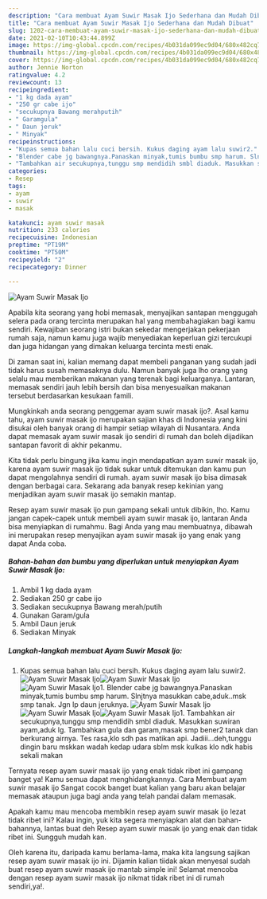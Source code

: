 ```yaml
---
description: "Cara membuat Ayam Suwir Masak Ijo Sederhana dan Mudah Dibuat"
title: "Cara membuat Ayam Suwir Masak Ijo Sederhana dan Mudah Dibuat"
slug: 1202-cara-membuat-ayam-suwir-masak-ijo-sederhana-dan-mudah-dibuat
date: 2021-02-10T10:43:44.899Z
image: https://img-global.cpcdn.com/recipes/4b031da099ec9d04/680x482cq70/ayam-suwir-masak-ijo-foto-resep-utama.jpg
thumbnail: https://img-global.cpcdn.com/recipes/4b031da099ec9d04/680x482cq70/ayam-suwir-masak-ijo-foto-resep-utama.jpg
cover: https://img-global.cpcdn.com/recipes/4b031da099ec9d04/680x482cq70/ayam-suwir-masak-ijo-foto-resep-utama.jpg
author: Jennie Norton
ratingvalue: 4.2
reviewcount: 13
recipeingredient:
- "1 kg dada ayam"
- "250 gr cabe ijo"
- "secukupnya Bawang merahputih"
- " Garamgula"
- " Daun jeruk"
- " Minyak"
recipeinstructions:
- "Kupas semua bahan lalu cuci bersih. Kukus daging ayam lalu suwir2."
- "Blender cabe jg bawangnya.Panaskan minyak,tumis bumbu smp harum. Slnjtnya masukkan cabe,aduk..msk smp tanak. Jgn lp daun jeruknya."
- "Tambahkan air secukupnya,tunggu smp mendidih smbl diaduk. Masukkan suwiran ayam,aduk lg. Tambahkan gula dan garam,masak smp bener2 tanak dan berkurang airnya. Tes rasa,klo sdh pas matikan api. Jadiii...deh,tunggu dingin baru mskkan wadah kedap udara sblm msk kulkas klo ndk habis sekali makan"
categories:
- Resep
tags:
- ayam
- suwir
- masak

katakunci: ayam suwir masak 
nutrition: 233 calories
recipecuisine: Indonesian
preptime: "PT19M"
cooktime: "PT50M"
recipeyield: "2"
recipecategory: Dinner

---
```



![Ayam Suwir Masak Ijo](https://img-global.cpcdn.com/recipes/4b031da099ec9d04/680x482cq70/ayam-suwir-masak-ijo-foto-resep-utama.jpg)

Apabila kita seorang yang hobi memasak, menyajikan santapan menggugah selera pada orang tercinta merupakan hal yang membahagiakan bagi kamu sendiri. Kewajiban seorang istri bukan sekedar mengerjakan pekerjaan rumah saja, namun kamu juga wajib menyediakan keperluan gizi tercukupi dan juga hidangan yang dimakan keluarga tercinta mesti enak.

Di zaman  saat ini, kalian memang dapat membeli panganan yang sudah jadi tidak harus susah memasaknya dulu. Namun banyak juga lho orang yang selalu mau memberikan makanan yang terenak bagi keluarganya. Lantaran, memasak sendiri jauh lebih bersih dan bisa menyesuaikan makanan tersebut berdasarkan kesukaan famili. 



Mungkinkah anda seorang penggemar ayam suwir masak ijo?. Asal kamu tahu, ayam suwir masak ijo merupakan sajian khas di Indonesia yang kini disukai oleh banyak orang di hampir setiap wilayah di Nusantara. Anda dapat memasak ayam suwir masak ijo sendiri di rumah dan boleh dijadikan santapan favorit di akhir pekanmu.

Kita tidak perlu bingung jika kamu ingin mendapatkan ayam suwir masak ijo, karena ayam suwir masak ijo tidak sukar untuk ditemukan dan kamu pun dapat mengolahnya sendiri di rumah. ayam suwir masak ijo bisa dimasak dengan berbagai cara. Sekarang ada banyak resep kekinian yang menjadikan ayam suwir masak ijo semakin mantap.

Resep ayam suwir masak ijo pun gampang sekali untuk dibikin, lho. Kamu jangan capek-capek untuk membeli ayam suwir masak ijo, lantaran Anda bisa menyiapkan di rumahmu. Bagi Anda yang mau membuatnya, dibawah ini merupakan resep menyajikan ayam suwir masak ijo yang enak yang dapat Anda coba.

<!--inarticleads1-->

##### Bahan-bahan dan bumbu yang diperlukan untuk menyiapkan Ayam Suwir Masak Ijo:

1. Ambil 1 kg dada ayam
1. Sediakan 250 gr cabe ijo
1. Sediakan secukupnya Bawang merah/putih
1. Gunakan  Garam/gula
1. Ambil  Daun jeruk
1. Sediakan  Minyak




<!--inarticleads2-->

##### Langkah-langkah membuat Ayam Suwir Masak Ijo:

1. Kupas semua bahan lalu cuci bersih. Kukus daging ayam lalu suwir2.
<img src="https://img-global.cpcdn.com/steps/37370732c3de4629/160x128cq70/ayam-suwir-masak-ijo-langkah-memasak-1-foto.jpg" alt="Ayam Suwir Masak Ijo"><img src="https://img-global.cpcdn.com/steps/84e046fcb227c00d/160x128cq70/ayam-suwir-masak-ijo-langkah-memasak-1-foto.jpg" alt="Ayam Suwir Masak Ijo"><img src="https://img-global.cpcdn.com/steps/3f9dbc3f773abe73/160x128cq70/ayam-suwir-masak-ijo-langkah-memasak-1-foto.jpg" alt="Ayam Suwir Masak Ijo">1. Blender cabe jg bawangnya.Panaskan minyak,tumis bumbu smp harum. Slnjtnya masukkan cabe,aduk..msk smp tanak. Jgn lp daun jeruknya.
<img src="https://img-global.cpcdn.com/steps/63285fa205cfd371/160x128cq70/ayam-suwir-masak-ijo-langkah-memasak-2-foto.jpg" alt="Ayam Suwir Masak Ijo"><img src="https://img-global.cpcdn.com/steps/782ab567a2ad80c2/160x128cq70/ayam-suwir-masak-ijo-langkah-memasak-2-foto.jpg" alt="Ayam Suwir Masak Ijo"><img src="https://img-global.cpcdn.com/steps/abeb16cf1adae6fa/160x128cq70/ayam-suwir-masak-ijo-langkah-memasak-2-foto.jpg" alt="Ayam Suwir Masak Ijo">1. Tambahkan air secukupnya,tunggu smp mendidih smbl diaduk. Masukkan suwiran ayam,aduk lg. Tambahkan gula dan garam,masak smp bener2 tanak dan berkurang airnya. Tes rasa,klo sdh pas matikan api. Jadiii...deh,tunggu dingin baru mskkan wadah kedap udara sblm msk kulkas klo ndk habis sekali makan




Ternyata resep ayam suwir masak ijo yang enak tidak ribet ini gampang banget ya! Kamu semua dapat menghidangkannya. Cara Membuat ayam suwir masak ijo Sangat cocok banget buat kalian yang baru akan belajar memasak ataupun juga bagi anda yang telah pandai dalam memasak.

Apakah kamu mau mencoba membikin resep ayam suwir masak ijo lezat tidak ribet ini? Kalau ingin, yuk kita segera menyiapkan alat dan bahan-bahannya, lantas buat deh Resep ayam suwir masak ijo yang enak dan tidak ribet ini. Sungguh mudah kan. 

Oleh karena itu, daripada kamu berlama-lama, maka kita langsung sajikan resep ayam suwir masak ijo ini. Dijamin kalian tiidak akan menyesal sudah buat resep ayam suwir masak ijo mantab simple ini! Selamat mencoba dengan resep ayam suwir masak ijo nikmat tidak ribet ini di rumah sendiri,ya!.

